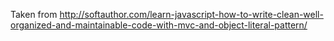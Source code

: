 Taken from
http://softauthor.com/learn-javascript-how-to-write-clean-well-organized-and-maintainable-code-with-mvc-and-object-literal-pattern/

